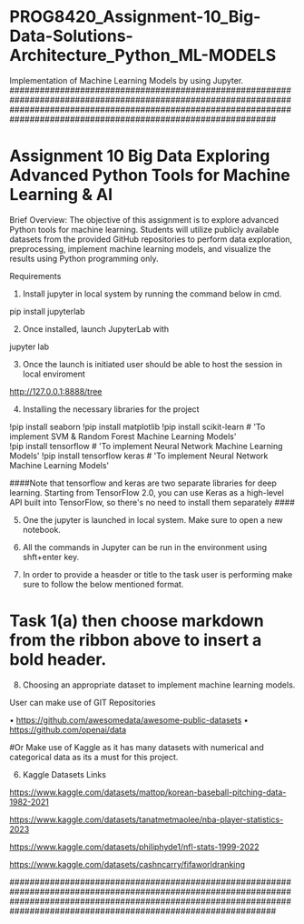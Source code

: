 # PROG8420_Assignment-10_Big-Data-Solutions-Architecture_Python_ML-MODELS
Implementation of Machine Learning Models by using Jupyter.
#############################################################################################################################################################################################################################


# Assignment 10 Big Data Exploring Advanced Python Tools for Machine Learning & AI #


Brief Overview: The objective of this assignment is to explore advanced Python tools for machine learning. Students will utilize publicly available datasets from the provided GitHub repositories to perform data exploration, preprocessing, implement machine learning models, and visualize the results using Python programming only.

Requirements

1. Install jupyter in local system by running the command below in cmd.

pip install jupyterlab

2. Once installed, launch JupyterLab with

jupyter lab

3. Once the launch is initiated user should be able to host the session in local enviroment

http://127.0.0.1:8888/tree

4. Installing the necessary libraries for the project

!pip install seaborn
!pip install matplotlib
!pip install scikit-learn         # 'To implement SVM & Random Forest Machine Learning Models'   
!pip install tensorflow           # 'To implement Neural Network Machine Learning Models'
!pip install tensorflow keras     # 'To implement Neural Network Machine Learning Models'

####Note that tensorflow and keras are two separate libraries for deep learning. Starting from TensorFlow 2.0, you can use Keras as a high-level API built into TensorFlow, so there's no need to install them separately ####

5. One the jupyter is launched in local system. Make sure to open a new notebook.

6. All the commands in Jupyter can be run in the environment using shft+enter key.

7. In order to provide a heasder or title to the task user is performing make sure to follow the below mentioned format.

# Task 1(a) then choose markdown from the ribbon above to insert a bold header.

8. Choosing an appropriate dataset to implement machine learning models.

User can make use of GIT Repositories

•	https://github.com/awesomedata/awesome-public-datasets
•	https://github.com/openai/data


#Or Make use of Kaggle as it has many datasets with numerical and categorical data as its a must for this project.


6. Kaggle Datasets Links

https://www.kaggle.com/datasets/mattop/korean-baseball-pitching-data-1982-2021

https://www.kaggle.com/datasets/tanatmetmaolee/nba-player-statistics-2023

https://www.kaggle.com/datasets/philiphyde1/nfl-stats-1999-2022

https://www.kaggle.com/datasets/cashncarry/fifaworldranking



#############################################################################################################################################################################################################################





